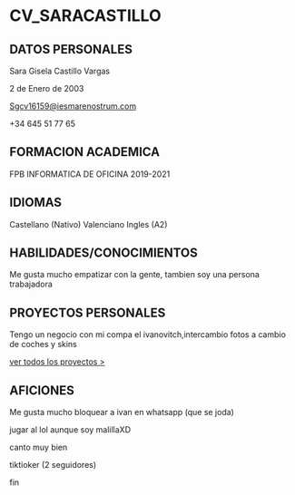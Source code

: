 # CV_SARACASTILLO
## DATOS PERSONALES

Sara Gisela Castillo Vargas

2 de Enero de 2003

Sgcv16159@iesmarenostrum.com

+34 645 51 77 65
## FORMACION ACADEMICA
FPB INFORMATICA DE OFICINA 2019-2021
## IDIOMAS
Castellano (Nativo)
Valenciano 
Ingles (A2)
## HABILIDADES/CONOCIMIENTOS
Me gusta mucho empatizar con la gente, tambien soy una persona trabajadora 
## PROYECTOS PERSONALES
Tengo un negocio con mi compa el ivanovitch,intercambio fotos a cambio de coches y skins

[ver todos los proyectos >](trabajos.md)
## AFICIONES
Me gusta mucho bloquear a ivan en whatsapp (que se joda)

jugar al lol aunque soy malillaXD

canto muy bien 

tiktioker (2 seguidores)

fin



